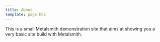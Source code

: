 ```yaml
---
title: About
template: page.hbs
---
```

This is a small Metalsmith demonstration site that aims at showing you a very basic site build with Metalsmith.